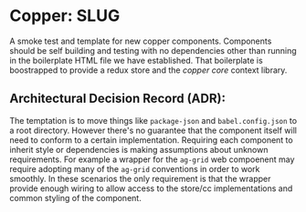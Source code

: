 # Copper: SLUG

A smoke test and template for new copper components. Components should be self building and testing with no dependencies other than running in the boilerplate HTML file we have established. That boilerplate is boostrapped to provide a redux store and the _copper core_ context library.

## Architectural Decision Record (ADR):

The temptation is to move things like `package-json` and `babel.config.json` to a root directory. However there's no guarantee that the component itself will need to conform to a certain implementation. Requiring each component to inherit style or dependencies is making assumptions about unknown requirements. For example a wrapper for the `ag-grid` web compoenent may require adopting many of the `ag-grid` conventions in order to work smoothly. In these scenarios the only requirement is that the wrapper provide enough wiring to allow access to the store/cc implementations and common styling of the component.